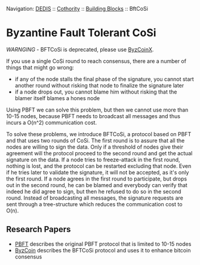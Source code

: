 Navigation: [DEDIS](https://github.com/dedis/doc/README.md) ::
[Cothority](../README.md) ::
[Building Blocks](../doc/BuildingBlocks.md) ::
BftCoSi

# Byzantine Fault Tolerant CoSi

*WARNGING* - BFTCoSi is deprecated, please use [ByzCoinX](../byzcoinx).

If you use a single CoSi round to reach consensus, there are a number of things
that might go wrong:
- if any of the node stalls the final phase of the signature, you cannot start
another round without risking that node to finalize the signature later
- if a node drops out, you cannot blame him without risking that the blamer
itself blames a hones node

Using PBFT we can solve this problem, but then we cannot use more than 10-15
nodes, because PBFT needs to broadcast all messages and thus incurs a O(n^2)
communication cost.

To solve these problems, we introduce BFTCoSi, a protocol based on PBFT and that
uses two rounds of CoSi. The first round is to assure that all the nodes are
willing to sign the data. Only if a threshold of nodes give their agreement
will the protocol proceed to the second round and get the actual signature on
the data.
If a node tries to freeze-attack in the first round, nothing is lost, and the
protocol can be restarted excluding that node. Even if he tries later to
validate the signature, it will not be accepted, as it's only the first round.
If a node agrees in the first round to participate, but drops out in the second
round, he can be blamed and everybody can verify that indeed he did agree to
sign, but then he refused to do so in the second round.
Instead of broadcasting all messages, the signature requests are sent through
a tree-structure which reduces the communication cost to O(n).

## Research Papers

- [PBFT](http://pmg.csail.mit.edu/papers/osdi99.pdf) describes the original
PBFT protocol that is limited to 10-15 nodes
- [ByzCoin](https://arxiv.org/abs/1602.06997) describes the BFTCoSi protocol
and uses it to enhance bitcoin consensus
